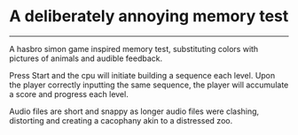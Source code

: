 # A deliberately annoying memory test
---

A hasbro simon game inspired memory test, substituting colors with pictures of animals and audible feedback. 

Press Start and the cpu will initiate building a sequence each level. Upon the player correctly inputting the same sequence, the player will accumulate a score and progress each level. 

Audio files are short and snappy as longer audio files were clashing, distorting and creating a cacophany akin to a distressed zoo.

